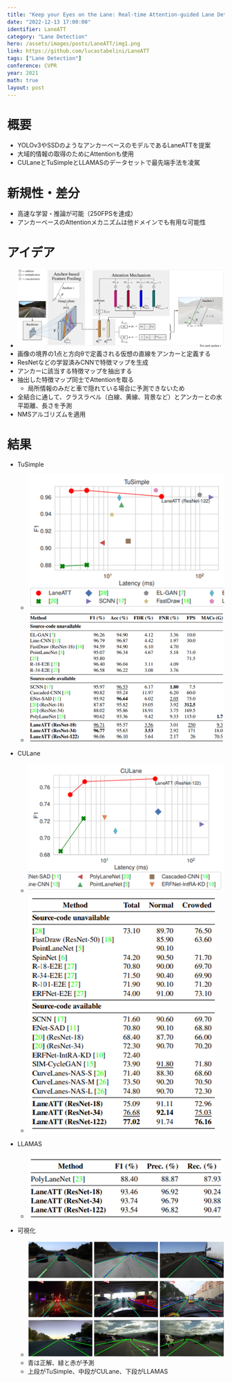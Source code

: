 ```yaml
---
title: "Keep your Eyes on the Lane: Real-time Attention-guided Lane Detection"
date: "2022-12-13 17:00:00"
identifier: LaneATT
category: "Lane Detection"
hero: /assets/images/posts/LaneATT/img1.png
link: https://github.com/lucastabelini/LaneATT
tags: ["Lane Detection"]
conference: CVPR
year: 2021
math: true
layout: post
---
```


# 概要

- YOLOv3やSSDのようなアンカーベースのモデルであるLaneATTを提案
- 大域的情報の取得のためにAttentionも使用
- CULaneとTuSimpleとLLAMASのデータセットで最先端手法を凌駕

# 新規性・差分

- 高速な学習・推論が可能（250FPSを達成）
- アンカーベースのAttentionメカニズムは他ドメインでも有用な可能性

# アイデア

- ![](/assets/images/posts/LaneATT/img1.png)
- 画像の境界の1点と方向θで定義される仮想の直線をアンカーと定義する
- ResNetなどの学習済みCNNで特徴マップを生成
- アンカーに該当する特徴マップを抽出する
- 抽出した特徴マップ同士でAttentionを取る
    - 局所情報のみだと車で隠れている場合に予測できないため
- 全結合に通して、クラスラベル（白線、黄線、背景など）とアンカーとの水平距離、長さを予測
- NMSアルゴリズムを適用

# 結果

- TuSimple
    - ![](/assets/images/posts/LaneATT/img2.png)
    - ![](/assets/images/posts/LaneATT/img3.png)
- CULane
    - ![](/assets/images/posts/LaneATT/img4.png)
    - ![](/assets/images/posts/LaneATT/img5.png)
    
- LLAMAS
    - ![](/assets/images/posts/LaneATT/img6.png)
    
- 可視化
    - ![](/assets/images/posts/LaneATT/img7.png)
    - 青は正解、緑と赤が予測
    - 上段がTuSimple、中段がCULane、下段がLLAMAS